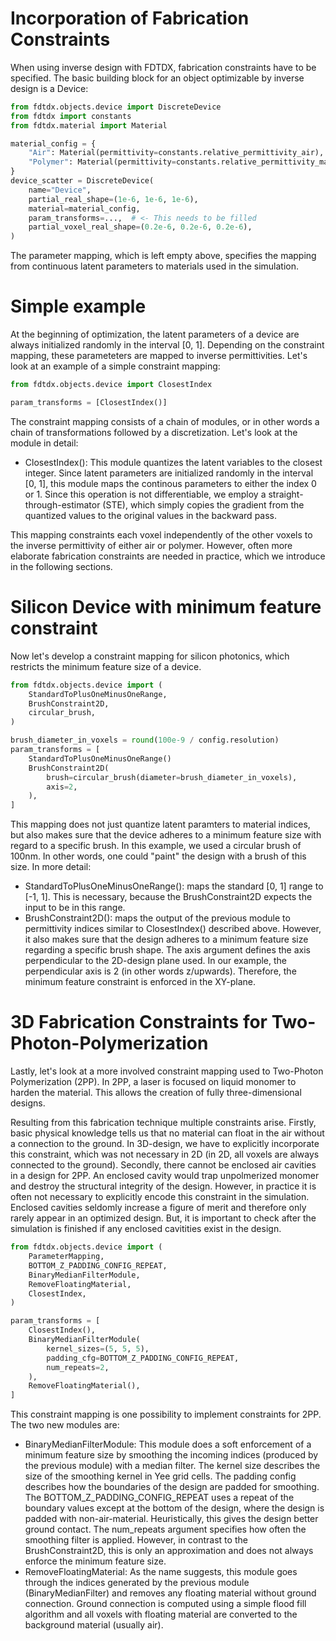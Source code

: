 # Incorporation of Fabrication Constraints

When using inverse design with FDTDX, fabrication constraints have to be specified. The basic building block for an object optimizable by inverse design is a Device:

```python
from fdtdx.objects.device import DiscreteDevice
from fdtdx import constants
from fdtdx.material import Material

material_config = {
    "Air": Material(permittivity=constants.relative_permittivity_air),
    "Polymer": Material(permittivity=constants.relative_permittivity_ma_N_1400_series),
}
device_scatter = DiscreteDevice(
    name="Device",
    partial_real_shape=(1e-6, 1e-6, 1e-6),
    material=material_config,
    param_transforms=...,  # <- This needs to be filled
    partial_voxel_real_shape=(0.2e-6, 0.2e-6, 0.2e-6),
)
```

The parameter mapping, which is left empty above, specifies the mapping from continuous latent parameters to materials used in the simulation.

# Simple example
At the beginning of optimization, the latent parameters of a device are always initialized randomly in the interval [0, 1]. Depending on the constraint mapping, these parameteters are mapped to inverse permittivities. Let's look at an example of a simple constraint mapping:

```python
from fdtdx.objects.device import ClosestIndex

param_transforms = [ClosestIndex()]
```
The constraint mapping consists of a chain of modules, or in other words a chain of transformations followed by a discretization. Let's look at the module in detail:
- ClosestIndex(): This module quantizes the latent variables to the closest integer. Since latent parameters are initialized randomly in the interval [0, 1], this module maps the continous parameters to either the index 0 or 1. Since this operation is not differentiable, we employ a straight-through-estimator (STE), which simply copies the gradient from the quantized values to the original values in the backward pass.

This mapping constraints each voxel independently of the other voxels to the inverse permittivity of either air or polymer. However, often more elaborate fabrication constraints are needed in practice, which we introduce in the following sections.



# Silicon Device with minimum feature constraint
Now let's develop a constraint mapping for silicon photonics, which restricts the minimum feature size of a device.

```python
from fdtdx.objects.device import (
    StandardToPlusOneMinusOneRange,
    BrushConstraint2D,
    circular_brush,
)

brush_diameter_in_voxels = round(100e-9 / config.resolution)
param_transforms = [
    StandardToPlusOneMinusOneRange()
    BrushConstraint2D(
        brush=circular_brush(diameter=brush_diameter_in_voxels),
        axis=2,
    ),
]
```

This mapping does not just quantize latent paramters to material indices, but also makes sure that the device adheres to a minimum feature size with regard to a specific brush. In this example, we used a circular brush of 100nm. In other words, one could "paint" the design with a brush of this size.
In more detail:
- StandardToPlusOneMinusOneRange(): maps the standard [0, 1] range to [-1, 1]. This is necessary, because the BrushConstraint2D expects the input to be in this range.
- BrushConstraint2D(): maps the output of the previous module to permittivity indices similar to ClosestIndex() described above. However, it also makes sure that the design adheres to a minimum feature size regarding a specific brush shape. The axis argument defines the axis perpendicular to the 2D-design plane used. In our example, the perpendicular axis is 2 (in other words z/upwards). Therefore, the minimum feature constraint is enforced in the XY-plane.

# 3D Fabrication Constraints for Two-Photon-Polymerization
Lastly, let's look at a more involved constraint mapping used to Two-Photon Polymerization (2PP). In 2PP, a laser is focused on liquid monomer to harden the material. This allows the creation of fully three-dimensional designs. 

Resulting from this fabrication technique multiple constraints arise. Firstly, basic physical knowledge tells us that no material can float in the air without a connection to the ground. In 3D-design, we have to explicitly incorporate this constraint, which was not necessary in 2D (in 2D, all voxels are always connected to the ground). Secondly, there cannot be enclosed air cavities in a design for 2PP. An enclosed cavity would trap unpolmerized monomer and destroy the structural integrity of the design. However, in practice it is often not necessary to explicitly encode this constraint in the simulation. Enclosed cavities seldomly increase a figure of merit and therefore only rarely appear in an optimized design. But, it is important to check after the simulation is finished if any enclosed cavitities exist in the design.


```python
from fdtdx.objects.device import (
    ParameterMapping,
    BOTTOM_Z_PADDING_CONFIG_REPEAT,
    BinaryMedianFilterModule,
    RemoveFloatingMaterial,
    ClosestIndex,
)

param_transforms = [
    ClosestIndex(),
    BinaryMedianFilterModule(
        kernel_sizes=(5, 5, 5),
        padding_cfg=BOTTOM_Z_PADDING_CONFIG_REPEAT,
        num_repeats=2,
    ),
    RemoveFloatingMaterial(),
]

```
This constraint mapping is one possibility to implement constraints for 2PP. The two new modules are:
- BinaryMedianFilterModule: This module does a soft enforcement of a minimum feature size by smoothing the incoming indices (produced by the previous module) with a median filter. The kernel size describes the size of the smoothing kernel in Yee grid cells. The padding config describes how the boundaries of the design are padded for smoothing. The BOTTOM_Z_PADDING_CONFIG_REPEAT uses a repeat of the boundary values except at the bottom of the design, where the design is padded with non-air-material. Heuristically, this gives the design better ground contact. The num_repeats argument specifies how often the smoothing filter is applied. However, in contrast to the BrushConstraint2D, this is only an approximation and does not always enforce the minimum feature size.
- RemoveFloatingMaterial: As the name suggests, this module goes through the indices generated by the previous module (BinaryMedianFilter) and removes any floating material without ground connection. Ground connection is computed using a simple flood fill algorithm and all voxels with floating material are converted to the background material (usually air).

